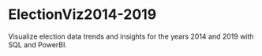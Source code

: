 # ElectionViz2014-2019
Visualize election data trends and insights for the years 2014 and 2019 with SQL and PowerBI.
